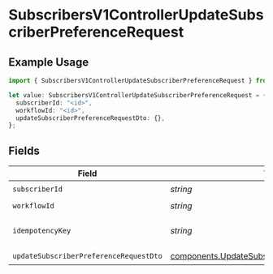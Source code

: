 # SubscribersV1ControllerUpdateSubscriberPreferenceRequest

## Example Usage

```typescript
import { SubscribersV1ControllerUpdateSubscriberPreferenceRequest } from "@novu/api/models/operations";

let value: SubscribersV1ControllerUpdateSubscriberPreferenceRequest = {
  subscriberId: "<id>",
  workflowId: "<id>",
  updateSubscriberPreferenceRequestDto: {},
};
```

## Fields

| Field                                                                                                              | Type                                                                                                               | Required                                                                                                           | Description                                                                                                        |
| ------------------------------------------------------------------------------------------------------------------ | ------------------------------------------------------------------------------------------------------------------ | ------------------------------------------------------------------------------------------------------------------ | ------------------------------------------------------------------------------------------------------------------ |
| `subscriberId`                                                                                                     | *string*                                                                                                           | :heavy_check_mark:                                                                                                 | N/A                                                                                                                |
| `workflowId`                                                                                                       | *string*                                                                                                           | :heavy_check_mark:                                                                                                 | N/A                                                                                                                |
| `idempotencyKey`                                                                                                   | *string*                                                                                                           | :heavy_minus_sign:                                                                                                 | A header for idempotency purposes                                                                                  |
| `updateSubscriberPreferenceRequestDto`                                                                             | [components.UpdateSubscriberPreferenceRequestDto](../../models/components/updatesubscriberpreferencerequestdto.md) | :heavy_check_mark:                                                                                                 | N/A                                                                                                                |